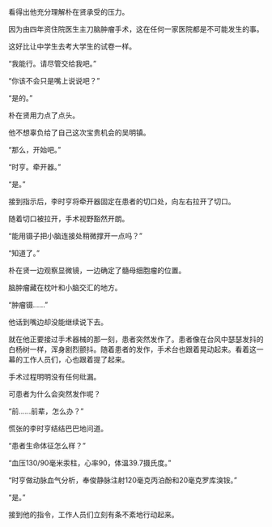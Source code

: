 看得出他充分理解朴在贤承受的压力。

因为由四年资住院医生主刀脑肿瘤手术，这在任何一家医院都是不可能发生的事。

这好比让中学生去考大学生的试卷一样。

“我能行。请尽管交给我吧。”

“你该不会只是嘴上说说吧？”

“是的。”

朴在贤用力点了点头。

他不想辜负给了自己这次宝贵机会的吴明镇。

“那么，开始吧。”

“时亨。牵开器。”

“是。”

接到指示后，李时亨将牵开器固定在患者的切口处，向左右拉开了切口。

随着切口被拉开，手术视野豁然开朗。

“能用镊子把小脑连接处稍微撑开一点吗？”

“知道了。”

朴在贤一边观察显微镜，一边确定了髓母细胞瘤的位置。

脑肿瘤藏在枕叶和小脑交汇的地方。

“肿瘤镊……”

他话到嘴边却没能继续说下去。

就在他正要接过手术器械的那一刻，患者突然发作了。患者像在台风中瑟瑟发抖的白杨树一样，浑身剧烈颤抖。随着患者的发作，手术台也跟着晃动起来。看着这一幕的工作人员们，心也跟着提了起来。

手术过程明明没有任何纰漏。

可患者为什么会突然发作呢？

“前……前辈，怎么办？”

慌张的李时亨结结巴巴地问道。

“患者生命体征怎么样？”

“血压130/90毫米汞柱，心率90，体温39.7摄氏度。”

“时亨做动脉血气分析，奉俊静脉注射120毫克丙泊酚和20毫克罗库溴铵。”

“是。”

接到他的指令，工作人员们立刻有条不紊地行动起来。